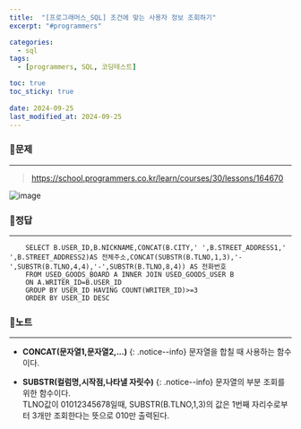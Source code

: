 ```yaml
---
title:  "[프로그래머스_SQL] 조건에 맞는 사용자 정보 조회하기"
excerpt: "#programmers"

categories:
  - sql
tags:
  - [programmers, SQL, 코딩테스트]

toc: true
toc_sticky: true
 
date: 2024-09-25
last_modified_at: 2024-09-25
---
```


### 📜문제
-----
> https://school.programmers.co.kr/learn/courses/30/lessons/164670

![image](https://github.com/user-attachments/assets/631e8355-857c-4238-b710-f3f95662d095)
  
  
### 📜정답
-----
```
    SELECT B.USER_ID,B.NICKNAME,CONCAT(B.CITY,' ',B.STREET_ADDRESS1,' ',B.STREET_ADDRESS2)AS 전체주소,CONCAT(SUBSTR(B.TLNO,1,3),'-',SUBSTR(B.TLNO,4,4),'-',SUBSTR(B.TLNO,8,4)) AS 전화번호 
    FROM USED_GOODS_BOARD A INNER JOIN USED_GOODS_USER B
    ON A.WRITER_ID=B.USER_ID
    GROUP BY USER_ID HAVING COUNT(WRITER_ID)>=3
    ORDER BY USER_ID DESC
```
  
    
### 📜노트
-----
* **CONCAT(문자열1,문자열2,...)**
{: .notice--info}
문자열을 합칠 때 사용하는 함수이다.  
    
* **SUBSTR(컬럼명,시작점,나타낼 자릿수)**
{: .notice--info}
문자열의 부분 조회를 위한 함수이다.  
TLNO값이 01012345678일때, SUBSTR(B.TLNO,1,3)의 값은 1번째 자리수로부터 3개만 조회한다는 뜻으로 010만 출력된다.

